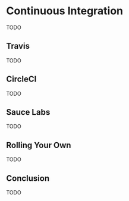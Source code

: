 # Continuous Integration

TODO

## Travis

TODO

## CircleCI

TODO

## Sauce Labs

TODO

## Rolling Your Own

TODO

## Conclusion

TODO
